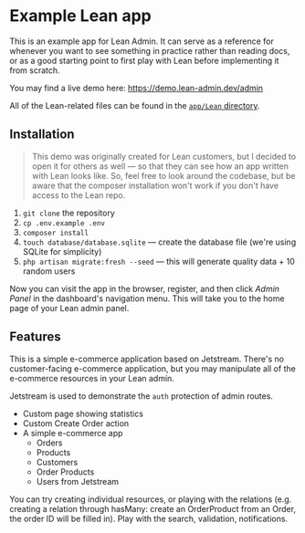 # Example Lean app

This is an example app for Lean Admin. It can serve as a reference for whenever you want to see something in practice rather than reading docs, or as a good starting point to first play with Lean before implementing it from scratch.

You may find a live demo here: https://demo.lean-admin.dev/admin

All of the Lean-related files can be found in the [`app/Lean` directory](https://github.com/LeanAdmin/ecom-example/tree/master/app/Lean).

## Installation

> This demo was originally created for Lean customers, but I decided to open it for others as well — so that they can see how an app written with Lean looks like. So, feel free to look around the codebase, but be aware that the composer installation won't work if you don't have access to the Lean repo.

1. `git clone` the repository
2. `cp .env.example .env`
3. `composer install`
4. `touch database/database.sqlite` — create the database file (we're using SQLite for simplicity)
5. `php artisan migrate:fresh --seed` — this will generate quality data + 10 random users

Now you can visit the app in the browser, register, and then click *Admin Panel* in the dashboard's navigation menu. This will take you to the home page of your Lean admin panel.

## Features

This is a simple e-commerce application based on Jetstream. There's no customer-facing e-commerce application, but you may manipulate all of the e-commerce resources in your Lean admin.

Jetstream is used to demonstrate the `auth` protection of admin routes.

- Custom page showing statistics
- Custom Create Order action
- A simple e-commerce app
  - Orders
  - Products
  - Customers
  - Order Products
  - Users from Jetstream

You can try creating individual resources, or playing with the relations (e.g. creating a relation through hasMany: create an OrderProduct from an Order, the order ID will be filled in). Play with the search, validation, notifications.
